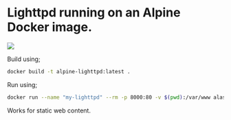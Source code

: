 # Lighttpd running on an Alpine Docker image.

[![](http://dockeri.co/image/alastairhm/alpine-lighttpd)](https://index.docker.io/u/alastairhm/alpine-lighttpd/)

Build using;

```bash
docker build -t alpine-lighttpd:latest .
```

Run using;

```bash
docker run --name "my-lighttpd" --rm -p 8000:80 -v $(pwd):/var/www alastairhm/alpine-lighttpd
```

Works for static web content.
